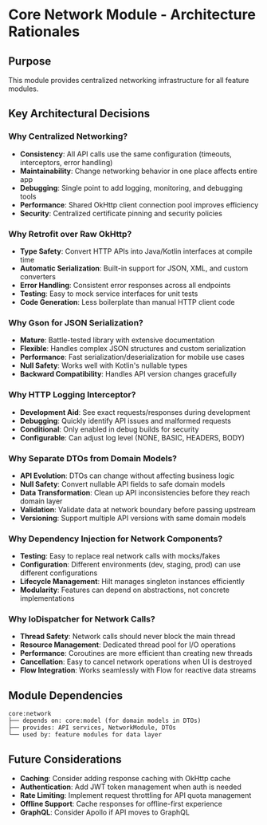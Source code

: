 # Core Network Module - Architecture Rationales

## Purpose
This module provides centralized networking infrastructure for all feature modules.

## Key Architectural Decisions

### Why Centralized Networking?
- **Consistency**: All API calls use the same configuration (timeouts, interceptors, error handling)
- **Maintainability**: Change networking behavior in one place affects entire app
- **Debugging**: Single point to add logging, monitoring, and debugging tools
- **Performance**: Shared OkHttp client connection pool improves efficiency
- **Security**: Centralized certificate pinning and security policies

### Why Retrofit over Raw OkHttp?
- **Type Safety**: Convert HTTP APIs into Java/Kotlin interfaces at compile time
- **Automatic Serialization**: Built-in support for JSON, XML, and custom converters
- **Error Handling**: Consistent error responses across all endpoints
- **Testing**: Easy to mock service interfaces for unit tests
- **Code Generation**: Less boilerplate than manual HTTP client code

### Why Gson for JSON Serialization?
- **Mature**: Battle-tested library with extensive documentation
- **Flexible**: Handles complex JSON structures and custom serialization
- **Performance**: Fast serialization/deserialization for mobile use cases
- **Null Safety**: Works well with Kotlin's nullable types
- **Backward Compatibility**: Handles API version changes gracefully

### Why HTTP Logging Interceptor?
- **Development Aid**: See exact requests/responses during development
- **Debugging**: Quickly identify API issues and malformed requests
- **Conditional**: Only enabled in debug builds for security
- **Configurable**: Can adjust log level (NONE, BASIC, HEADERS, BODY)

### Why Separate DTOs from Domain Models?
- **API Evolution**: DTOs can change without affecting business logic
- **Null Safety**: Convert nullable API fields to safe domain models
- **Data Transformation**: Clean up API inconsistencies before they reach domain layer
- **Validation**: Validate data at network boundary before passing upstream
- **Versioning**: Support multiple API versions with same domain models

### Why Dependency Injection for Network Components?
- **Testing**: Easy to replace real network calls with mocks/fakes
- **Configuration**: Different environments (dev, staging, prod) can use different configurations
- **Lifecycle Management**: Hilt manages singleton instances efficiently
- **Modularity**: Features can depend on abstractions, not concrete implementations

### Why IoDispatcher for Network Calls?
- **Thread Safety**: Network calls should never block the main thread
- **Resource Management**: Dedicated thread pool for I/O operations
- **Performance**: Coroutines are more efficient than creating new threads
- **Cancellation**: Easy to cancel network operations when UI is destroyed
- **Flow Integration**: Works seamlessly with Flow for reactive data streams

## Module Dependencies

```
core:network
├── depends on: core:model (for domain models in DTOs)
├── provides: API services, NetworkModule, DTOs
└── used by: feature modules for data layer
```

## Future Considerations
- **Caching**: Consider adding response caching with OkHttp cache
- **Authentication**: Add JWT token management when auth is needed
- **Rate Limiting**: Implement request throttling for API quota management
- **Offline Support**: Cache responses for offline-first experience
- **GraphQL**: Consider Apollo if API moves to GraphQL